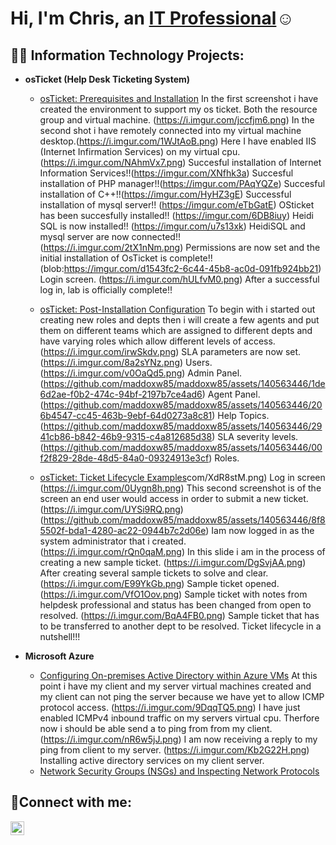
<h1>Hi, I'm Chris, an <a href="https://www.linkedin.com/in/chris-wyatt-39bb7814b/">IT Professional</a>☺</h1>

<h2>👨‍💻 Information Technology Projects:</h2>

- <b>osTicket (Help Desk Ticketing System)</b>
  - [osTicket: Prerequisites and Installation](https://i.imgur.com/6yIdE1j.png) In the first screenshot i have created the environment to support my os ticket. Both the resource group and virtual machine. (https://i.imgur.com/jccfjm6.png) In the second shot i have remotely connected into my virtual machine desktop.(https://i.imgur.com/1WJtAoB.png) Here I have enabled IIS (Internet Infirmation Services) on my virtual cpu.(https://i.imgur.com/NAhmVx7.png) Succesful installation of Internet Information Services!!(https://imgur.com/XNfhk3a) Succesful installation of PHP manager!!(https://imgur.com/PAqYQZe) Succesful installation of C++!!(https://imgur.com/HyHZ3gE) Successful installation of mysql server!! (https://imgur.com/eTbGatE) OSticket has been succesfully installed!! (https://imgur.com/6DB8iuy) Heidi SQL is now installed!! (https://imgur.com/u7s13xk) HeidiSQL and mysql server are now connected!! (https://i.imgur.com/2tX1nNm.png) Permissions are now set and the initial installation of OsTicket is complete!! (blob:https://imgur.com/d1543fc2-6c44-45b8-ac0d-091fb924bb21) Login screen. (https://i.imgur.com/hULfvM0.png) After a successful log in, lab is officially complete!!
  - [osTicket: Post-Installation Configuration](https://i.imgur.com/lJQMDpl.png) To begin with i started out creating new roles and depts then i will create a few agents and put them on different teams which are assigned to different depts and have varying roles which allow different levels of access. (https://i.imgur.com/irwSkdv.png) SLA parameters are now set. (https://i.imgur.com/8a2sYNz.png) Users. (https://i.imgur.com/v0OaQd5.png) Admin Panel. 
    (https://github.com/maddoxw85/maddoxw85/assets/140563446/1de6d2ae-f0b2-474c-94bf-2197b7ce4ad6) Agent Panel. (https://github.com/maddoxw85/maddoxw85/assets/140563446/206b4547-cc45-463b-9ebf-64d0273a8c81) Help Topics. (https://github.com/maddoxw85/maddoxw85/assets/140563446/2941cb86-b842-46b9-9315-c4a812685d38) SLA severity levels.(https://github.com/maddoxw85/maddoxw85/assets/140563446/00f2f829-28de-48d5-84a0-09324913e3cf) Roles.




  - [osTicket: Ticket Lifecycle Examples](https://i.imgur.)com/XdR8stM.png) Log in screen (https://i.imgur.com/0Uygn8h.png) This second screenshot is of the screen an end user would access in order to submit a new ticket.  (https://i.imgur.com/UYSi9RQ.png) 
 (https://github.com/maddoxw85/maddoxw85/assets/140563446/8f85502f-bda1-4280-ac22-0944b7c2d06e) Iam now logged in as the system administrator that i created. (https://i.imgur.com/rQn0qaM.png) In this slide i am in the process of creating a new sample ticket. (https://i.imgur.com/DgSvjAA.png) After creating several sample tickets to solve and clear. (https://i.imgur.com/E99YkGb.png) Sample ticket opened. (https://i.imgur.com/VfO1Oov.png) Sample ticket with notes from helpdesk professional and status has been changed from open to resolved. (https://i.imgur.com/BqA4FB0.png) Sample ticket that has to be transferred to another dept to be resolved. Ticket lifecycle in a nutshell!!!


- <b>Microsoft Azure</b>
  - [Configuring On-premises Active Directory within Azure VMs](https://i.imgur.com/cqfR3A1.png) At this point i have my client and my server virtual machines created and my client can not ping the server because we have yet to allow ICMP protocol access. (https://i.imgur.com/9DqqTQ5.png) I have just enabled ICMPv4 inbound traffic on my servers virtual cpu. Therfore now i should be able send a to ping from from my client. (https://i.imgur.com/nR6w5jJ.png) I am now receiving a reply to my ping from client to my server. (https://i.imgur.com/Kb2G22H.png) Installing active directory services on my client server.
  - [Network Security Groups (NSGs) and Inspecting Network Protocols](https://www.youtube.com/watch?v=Mu_2UnOdVHM&pp=ygU_IEF6dXJlIFZpcnR1YWwgTWFjaGluZXMsIFdpcmVzaGFyaywgYW5kIE5ldHdvcmsgU2VjdXJpdHkgR3JvdXBz)

<h2>🤳Connect with me:</h2>

[<img align="left" alt="Josh | LinkedIn" width="22px" src="https://cdn.jsdelivr.net/npm/simple-icons@v3/icons/linkedin.svg" />][linkedin]

[linkedin]: https://www.linkedin.com/in/chris-wyatt-39bb7814b/
<!--
**maddoxw85/maddoxw85** is a ✨ _special_ ✨ repository because its `README.md` (this file) appears on your GitHub profile.

Here are some ideas to get you started:

- 🔭 I’m currently working on ... A+ certification
- 🌱 I’m currently learning ... More about the IT industry
- 👯 I’m looking to collaborate on ...
- 🤔 I’m looking for help with ...
- 💬 Ask me about ...
- 📫 How to reach me: ...
- 😄 Pronouns: ...
- ⚡ Fun fact: ...
-->

